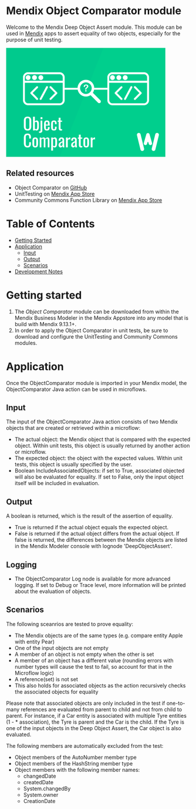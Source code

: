 # Mendix Object Comparator module

Welcome to the Mendix Deep Object Assert module. This module can be used in [Mendix](http://www.mendix.com) apps to assert equality of two objects, especially for the purpose of unit testing.

![Object Comparator logo][1]

## Related resources
* Object Comparator on [GitHub](https://github.com/WebFlight/ObjectComparator)
* UnitTesting on [Mendix App Store](https://appstore.home.mendix.com/link/app/390/Mendix/UnitTesting)
* Community Commons Function Library on [Mendix App Store](https://appstore.home.mendix.com/link/app/170/Mendix/Community-Commons-Function-Library)

# Table of Contents

* [Getting Started](#getting-started)
* [Application](#application)
	- [Input](#input)
	- [Output](#output)
	- [Scenarios](#scenarios)
* [Development Notes](#development-notes)

# Getting started
1. The *Object Comparator* module can be downloaded from within the Mendix Business Modeler in the Mendix Appstore into any model that is build with Mendix 9.13.1+.
2. In order to apply the Object Comparator in unit tests, be sure to download and configure the UnitTesting and Community Commons modules.

# Application
Once the ObjectComparator module is imported in your Mendix model, the ObjectComparator Java action can be used in microflows. 

## Input
The input of the ObjectComparator Java action consists of two Mendix objects that are created or retrieved within a microflow:
* The actual object: the Mendix object that is compared with the expected object. Within unit tests, this object is usually returned by another action or microflow.
* The expected object: the object with the expected values. Within unit tests, this object is usually specified by the user. 
* Boolean IncludeAssociatedObjects: if set to True, associated objected will also be evaluated for equality. If set to False, only the input object itself will be included in evaluation.

## Output
A boolean is returned, which is the result of the assertion of equality.
* True is returned if the actual object equals the expected object.
* False is returned if the actual object differs from the actual object. If false is returned, the differences between the Mendix objects are listed in the Mendix Modeler console with lognode 'DeepObjectAssert'. 

## Logging
* The ObjectComparator Log node is available for more advanced logging. If set to Debug or Trace level, more information will be printed about the evaluation of objects.

## Scenarios
The following sceanrios are tested to prove equality:
* The Mendix objects are of the same types (e.g. compare entity Apple with entity Pear)
* One of the input objects are not empty
* A member of an object is not empty when the other is set
* A member of an object has a different value (rounding errors with number types will cause the test to fail, so account for that in the Microflow logic)
* A reference(set) is not set
* This also holds for associated objects as the action recursively checks the associated objects for equality

Please note that associated objects are only included in the test if one-to-many references are evaluated from parent to child and not from child to parent. For instance, if a Car entity is associated with multiple Tyre entities (1 - * association), the Tyre is parent and the Car is the child. If the Tyre is one of the input objects in the Deep Object Assert, the Car object is also evaluated.

The following members are automatically excluded from the test:
* Object members of the AutoNumber member type
* Object members of the HashString member type
* Object members with the following member names:
	- changedDate
	- createdDate
	- System.changedBy
	- System.owner
	- CreationDate


 [1]: docs/logo.png
